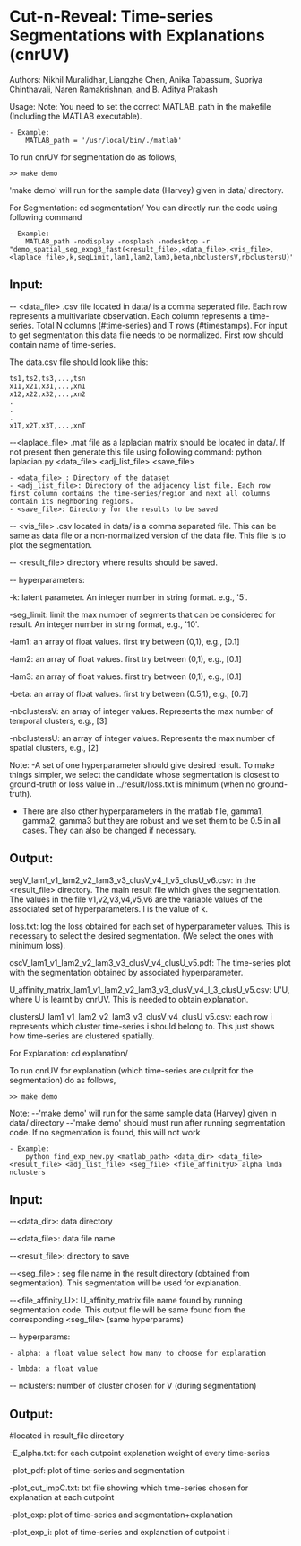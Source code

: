 Cut-n-Reveal: Time-series Segmentations with Explanations (cnrUV)
==========================================================================

Authors: Nikhil Muralidhar, Liangzhe Chen, Anika Tabassum, Supriya Chinthavali, Naren Ramakrishnan, and B. Aditya Prakash

Usage:
Note: You need to set the correct MATLAB_path in the makefile (Including the MATLAB executable).
```
- Example:
    MATLAB_path = '/usr/local/bin/./matlab'
```
To run cnrUV for segmentation do as follows,
```
>> make demo  
```
'make demo' will run for the sample data (Harvey) given in data/ directory.


For Segmentation: cd segmentation/
You can directly run the code using following command
```
- Example: 
    MATLAB_path -nodisplay -nosplash -nodesktop -r "demo_spatial_seg_exog3_fast(<result_file>,<data_file>,<vis_file>,<laplace_file>,k,segLimit,lam1,lam2,lam3,beta,nbclustersV,nbclustersU)"
```

Input: 
------
-- <data_file> .csv file located in data/ is a comma seperated file. Each row represents a multivariate observation. Each column represents a time-series. Total N columns (#time-series) and T rows (#timestamps). For input to get segmentation this data file needs to be normalized. First row should contain name of time-series.

The data.csv file should look like this:
```
ts1,ts2,ts3,...,tsn
x11,x21,x31,...,xn1
x12,x22,x32,...,xn2
.
.
.
x1T,x2T,x3T,...,xnT
```

--<laplace_file> .mat file as a laplacian matrix should be located in data/. If not present then generate this file using following command:
python laplacian.py <data_file> <adj_list_file> <save_file>  

	- <data_file> : Directory of the dataset
	- <adj_list_file>: Directory of the adjacency list file. Each row first column contains the time-series/region and next all columns contain its neghboring regions.
	- <save_file>: Directory for the results to be saved   

-- <vis_file> .csv located in data/ is a comma separated file. This can be same as data file or a non-normalized version of the data file. This file is to plot the segmentation.

-- <result_file> directory where results should be saved.

-- hyperparameters:
   
   -k: latent parameter. An integer number in string format. e.g., '5'.  
   
   -seg_limit: limit the max number of segments that can be considered for result. An integer number in string format, e.g., '10'.
   
   -lam1: an array of float values. first try between (0,1), e.g., [0.1] 
   
   -lam2: an array of float values. first try between (0,1), e.g., [0.1] 
   
   -lam3: an array of float values. first try between (0,1), e.g., [0.1] 
   
   -beta: an array of float values. first try between (0.5,1), e.g., [0.7] 
   
   -nbclustersV: an array of integer values. Represents the max number of temporal clusters, e.g., [3] 
   
   -nbclustersU: an array of integer values. Represents the max number of spatial clusters, e.g., [2]

Note: 
-A set of one hyperparameter should give desired result. To make things simpler, we select the candidate whose segmentation is closest to ground-truth or loss value in ../result/loss.txt is minimum (when no ground-truth).
- There are also other hyperparameters in the matlab file, gamma1, gamma2, gamma3 but they are robust and we set them to be 0.5 in all cases. They can also be changed if necessary.

Output:
-------
segV_lam1_v1_lam2_v2_lam3_v3_clusV_v4_l_v5_clusU_v6.csv: in the <result_file> directory. The main result file which gives the segmentation. The values in the file v1,v2,v3,v4,v5,v6 are the variable values of the associated set of hyperparameters. l is the value of k.

loss.txt: log the loss obtained for each set of hyperparameter values. This is necessary to select the desired segmentation. (We select the ones with minimum loss).

oscV_lam1_v1_lam2_v2_lam3_v3_clusV_v4_clusU_v5.pdf: The time-series plot with the segmentation obtained by associated hyperparameter.

U_affinity_matrix_lam1_v1_lam2_v2_lam3_v3_clusV_v4_l_3_clusU_v5.csv: U'U, where U is learnt by cnrUV. This is needed to obtain explanation.

clustersU_lam1_v1_lam2_v2_lam3_v3_clusV_v4_clusU_v5.csv: each row i represents which cluster time-series i should belong to. This just shows how time-series are clustered spatially.

For Explanation: cd explanation/

To run cnrUV for explanation (which time-series are culprit for the segmentation) do as follows,
```
>> make demo 
```
Note:
--'make demo' will run for the same sample data (Harvey) given in data/ directory
--'make demo' should must run after running segmentation code. If no segmentation is found, this will not work

```
- Example: 
    python find_exp_new.py <matlab_path> <data_dir> <data_file> <result_file> <adj_list_file> <seg_file> <file_affinityU> alpha lmda nclusters
```

Input:
-------
--<data_dir>: data directory

--<data_file>: data file name

--<result_file>: directory to save

--<seg_file> : seg file name in the result directory (obtained from segmentation). This segmentation will be used for explanation.

--<file_affinity_U>: U_affinity_matrix file name found by running segmentation code. This output file will be same found from the corresponding <seg_file> (same hyperparams)

-- hyperparams:
    
    - alpha: a float value select how many to choose for explanation
    
    - lmbda: a float value
    
-- nclusters: number of cluster chosen for V (during segmentation)

Output:
-------
 #located in result_file directory

-E_alpha.txt: for each cutpoint explanation weight of every time-series

-plot_pdf: plot of time-series and segmentation

-plot_cut_impC.txt: txt file showing which time-series chosen for explanation at each cutpoint

-plot_exp: plot of time-series and segmentation+explanation

-plot_exp_i: plot of time-series and explanation of cutpoint i